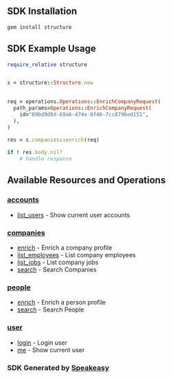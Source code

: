 <!-- Start SDK Installation -->
## SDK Installation

```bash
gem install structure
```

<!-- End SDK Installation -->

## SDK Example Usage
<!-- Start SDK Example Usage -->
```ruby
require_relative structure


s = structure::Structure.new

   
req = operations.Operations::EnrichCompanyRequest(
  path_params=Operations::EnrichCompanyRequest(
    id="89bd9d8d-69a6-474e-8f46-7cc8796ed151",
  ),
)
    
res = s.companies::enrich(req)

if ! res.body.nil?
    # handle response

```

<!-- End SDK Example Usage -->

<!-- Start SDK Available Operations -->
## Available Resources and Operations


### [accounts](docs/accounts/README.md)

* [list_users](docs/accounts/listusers.md) - Show current user accounts

### [companies](docs/companies/README.md)

* [enrich](docs/companies/enrich.md) - Enrich a company profile
* [list_employees](docs/companies/listemployees.md) - List company employees
* [list_jobs](docs/companies/listjobs.md) - List company jobs
* [search](docs/companies/search.md) - Search Companies

### [people](docs/people/README.md)

* [enrich](docs/people/enrich.md) - Enrich a person profile
* [search](docs/people/search.md) - Search People

### [user](docs/user/README.md)

* [login](docs/user/login.md) - Login user
* [me](docs/user/me.md) - Show current user

<!-- End SDK Available Operations -->

### SDK Generated by [Speakeasy](https://docs.speakeasyapi.dev/docs/using-speakeasy/client-sdks)
